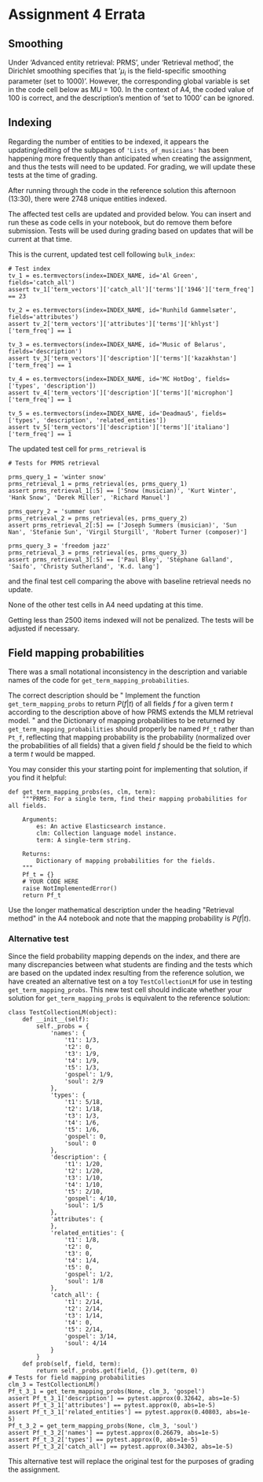 # Assignment 4 Errata

## Smoothing

Under ‘Advanced entity retrieval: PRMS’, under ‘Retrieval method’, the Dirichlet smoothing specifies that ’$\mu_i$ is the field-specific smoothing parameter (set to 1000)’. However, the corresponding global variable is set in the code cell below as MU = 100. In the context of A4, the coded value of 100 is correct, and the description’s mention of ‘set to 1000’ can be ignored.


## Indexing

Regarding the number of entities to be indexed, it appears the updating/editing of the subpages of 
`'Lists_of_musicians'` has been happening more frequently than anticipated when creating the assignment,
and thus the tests will need to be updated. For grading, we will update these tests at the time of grading. 

After running through the code in the reference solution this afternoon (13:30), there were 2748 unique entities indexed. 

The affected test cells are updated and provided below. You can insert and run these as 
code cells in your notebook, but do remove them before submission. Tests will be used during grading based on updates that will be current at that time. 

This is the current, updated test cell following `bulk_index`:

```
# Test index
tv_1 = es.termvectors(index=INDEX_NAME, id='Al Green', fields='catch_all')
assert tv_1['term_vectors']['catch_all']['terms']['1946']['term_freq'] == 23

tv_2 = es.termvectors(index=INDEX_NAME, id='Runhild Gammelsæter', fields='attributes')
assert tv_2['term_vectors']['attributes']['terms']['khlyst']['term_freq'] == 1

tv_3 = es.termvectors(index=INDEX_NAME, id='Music of Belarus', fields='description')
assert tv_3['term_vectors']['description']['terms']['kazakhstan']['term_freq'] == 1

tv_4 = es.termvectors(index=INDEX_NAME, id='MC HotDog', fields=['types', 'description'])
assert tv_4['term_vectors']['description']['terms']['microphon']['term_freq'] == 1

tv_5 = es.termvectors(index=INDEX_NAME, id='Deadmau5', fields=['types', 'description', 'related_entities'])
assert tv_5['term_vectors']['description']['terms']['italiano']['term_freq'] == 1
```

The updated test cell for `prms_retrieval` is 

```
# Tests for PRMS retrieval

prms_query_1 = 'winter snow'
prms_retrieval_1 = prms_retrieval(es, prms_query_1)
assert prms_retrieval_1[:5] == ['Snow (musician)', 'Kurt Winter', 'Hank Snow', 'Derek Miller', 'Richard Manuel']

prms_query_2 = 'summer sun'
prms_retrieval_2 = prms_retrieval(es, prms_query_2)
assert prms_retrieval_2[:5] == ['Joseph Summers (musician)', 'Sun Nan', 'Stefanie Sun', 'Virgil Sturgill', 'Robert Turner (composer)']

prms_query_3 = 'freedom jazz'
prms_retrieval_3 = prms_retrieval(es, prms_query_3)
assert prms_retrieval_3[:5] == ['Paul Bley', 'Stéphane Galland', 'Saifo', 'Christy Sutherland', 'K.d. lang']
```

and the final test cell comparing the above with baseline retrieval needs no update. 

None of the other test cells in A4 need updating at this time. 

Getting less than 2500 items indexed will not be penalized. The tests will be adjusted if necessary. 

## Field mapping probabilities

There was a small notational inconsistency in the description and variable 
names of the code for `get_term_mapping_probabilities`.

The correct description should be 
"
Implement the function `get_term_mapping_probs` to return $P(f|t)$ of all fields $f$ 
for a given term $t$ according to the description above of how PRMS extends the MLM retrieval model. 
"
and the Dictionary of mapping probabilities to be returned by `get_term_mapping_probabilities` 
should properly be named `Pf_t` rather than `Pt_f`, reflecting that mapping probability is the probability 
(normalized over the probabilities of all fields) that a given field $f$  should be the 
field to which a term $t$ would be mapped. 

You may consider this your starting point for implementing that solution, if you find it helpful:
```
def get_term_mapping_probs(es, clm, term):
    """PRMS: For a single term, find their mapping probabilities for all fields.
    
    Arguments:
        es: An active Elasticsearch instance.
        clm: Collection language model instance.
        term: A single-term string. 
        
    Returns:
        Dictionary of mapping probabilities for the fields.
    """
    Pf_t = {}
    # YOUR CODE HERE
    raise NotImplementedError()
    return Pf_t
```

Use the longer mathematical description under the heading "Retrieval method" in the 
A4 notebook and note that the mapping probability is $P(f|t)$. 

### Alternative test

Since the field probability mapping depends on the index, and there are many discrepancies between what students are finding and the tests which are based on the updated index resulting from the reference solution, we have created an alternative test on a toy `TestCollectionLM` for use in testing `get_term_mapping_probs`. This new test cell should indicate whether your solution for `get_term_mapping_probs` is equivalent to the reference solution:

```
class TestCollectionLM(object):
    def __init__(self):
        self._probs = {
            'names': {
                't1': 1/3,
                't2': 0,
                't3': 1/9,
                't4': 1/9,
                't5': 1/3,
                'gospel': 1/9,
                'soul': 2/9
            },
            'types': {
                't1': 5/18,
                't2': 1/18,
                't3': 1/3,
                't4': 1/6,
                't5': 1/6,
                'gospel': 0,
                'soul': 0                
            },
            'description': {
                't1': 1/20,
                't2': 1/20,
                't3': 1/10,
                't4': 1/10,
                't5': 2/10,
                'gospel': 4/10,
                'soul': 1/5                 
            },
            'attributes': {                
            },
            'related_entities': {
                't1': 1/8,
                't2': 0,
                't3': 0,
                't4': 1/4,
                't5': 0,
                'gospel': 1/2,
                'soul': 1/8                
            },
            'catch_all': {
                't1': 2/14,
                't2': 2/14,
                't3': 1/14,
                't4': 0,
                't5': 2/14,
                'gospel': 3/14,
                'soul': 4/14                
            }            
        }
    def prob(self, field, term):
        return self._probs.get(field, {}).get(term, 0)        
# Tests for field mapping probabilities
clm_3 = TestCollectionLM()
Pf_t_3_1 = get_term_mapping_probs(None, clm_3, 'gospel')
assert Pf_t_3_1['description'] == pytest.approx(0.32642, abs=1e-5)
assert Pf_t_3_1['attributes'] == pytest.approx(0, abs=1e-5)
assert Pf_t_3_1['related_entities'] == pytest.approx(0.40803, abs=1e-5)
Pf_t_3_2 = get_term_mapping_probs(None, clm_3, 'soul')
assert Pf_t_3_2['names'] == pytest.approx(0.26679, abs=1e-5)
assert Pf_t_3_2['types'] == pytest.approx(0, abs=1e-5)
assert Pf_t_3_2['catch_all'] == pytest.approx(0.34302, abs=1e-5)

```

This alternative test will replace the original test for the purposes of grading the assignment.  


